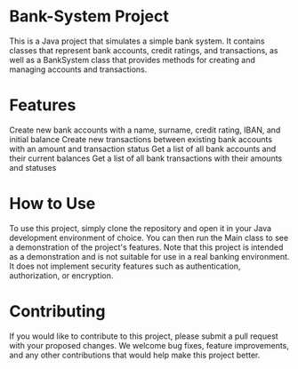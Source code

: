 # Bank-System Project
This is a Java project that simulates a simple bank system. It contains classes that represent bank accounts, credit ratings, 
and transactions, as well as a BankSystem class that provides methods for creating and managing accounts and transactions.

# Features
Create new bank accounts with a name, surname, credit rating, IBAN, and initial balance
Create new transactions between existing bank accounts with an amount and transaction status
Get a list of all bank accounts and their current balances
Get a list of all bank transactions with their amounts and statuses

# How to Use
To use this project, simply clone the repository and open it in your Java development environment of choice.
You can then run the Main class to see a demonstration of the project's features.
Note that this project is intended as a demonstration and is not suitable for use in a real banking environment. 
It does not implement security features such as authentication, authorization, or encryption.

# Contributing
If you would like to contribute to this project, please submit a pull request with your proposed changes. We welcome bug fixes, feature improvements, and any other contributions that would help make this project better.
